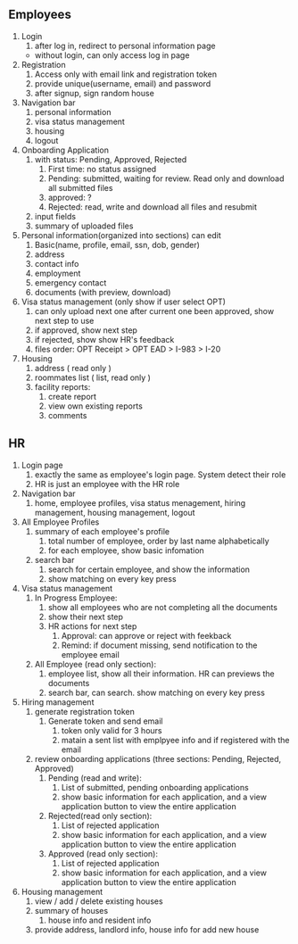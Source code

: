 ## Employees
  1. Login 
        1. after log in, redirect to personal information page
        * without login, can only access log in page
  2. Registration
        1. Access only with email link and registration token
        2. provide unique(username, email) and password
        3. after signup, sign random house
  3. Navigation bar
        1. personal information
        2. visa status management
        3. housing
        4. logout
  4. Onboarding Application
        1. with status: Pending, Approved, Rejected
            1. First time: no status assigned
            2. Pending: submitted, waiting for review. Read only and download all submitted files
            3. approved: ?
            4. Rejected: read, write and download all files and resubmit
        2. input fields
        3. summary of uploaded files
  5. Personal information(organized into sections) can edit
        1. Basic(name, profile, email, ssn, dob, gender)
        2. address
        3. contact info
        4. employment
        5. emergency contact
        6. documents (with preview, download)
  6. Visa status management (only show if user select OPT)
        1. can only upload next one after current one been approved, show next step to use
        2. if approved, show next step
        3. if rejected, show show HR's feedback
        4. files order: OPT Receipt > OPT EAD > I-983 > I-20
  7. Housing
        1. address ( read only )
        2. roommates list ( list, read only )
        3. facility reports:
            1. create report 
            2. view own existing reports
            3. comments
## HR
  1. Login page 
        1. exactly the same as employee's login page. System detect their role
        2. HR is just an employee with the HR role
  2. Navigation bar
        1. home, employee profiles, visa status menagement, hiring management, housing management, logout
  3. All Employee Profiles
        1. summary of each employee's profile
            1. total number of employee, order by last name alphabetically
            2. for each employee, show basic infomation
        2. search bar
            1. search for certain employee, and show the information
            2. show matching on every key press
  4. Visa status management
        1. In Progress Employee:
            1. show all employees who are not completing all the documents
            2. show their next step
            3. HR actions for next step
                1. Approval: can approve or reject with feekback
                2. Remind: if document missing, send notification to the employee email 
        2. All Employee (read only section):
            1. employee list, show all their information. HR can previews the documents
            2. search bar, can search. show matching on every key press
  5. Hiring management
        1. generate registration token
            1. Generate token and send email
                1. token only valid for 3 hours
                2. matain a sent list with emplpyee info and if registered with the email
        2. review onboarding applications (three sections: Pending, Rejected, Approved)
            1. Pending (read and write): 
                1. List of submitted, pending onboarding applications
                2. show basic information for each application, and a view application button to view the entire application
            2. Rejected(read only section): 
                1. List of rejected application
                2. show basic information for each application, and a view application button to view the entire application
            3. Approved (read only section):
                1. List of rejected application
                2. show basic information for each application, and a view application button to view the entire application
  6. Housing management
        1. view / add / delete existing houses
        2. summary of houses
            1. house info and resident info
        3. provide address, landlord info, house info for add new house
